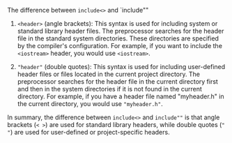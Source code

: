 The difference between `include<>` and `include""

1. `<header>` (angle brackets):
   This syntax is used for including system or standard library header files. The preprocessor searches for the header file in the standard system directories. These directories are specified by the compiler's configuration. For example, if you want to include the `<iostream>` header, you would use `<iostream>`.

2. `"header"` (double quotes):
   This syntax is used for including user-defined header files or files located in the current project directory. The preprocessor searches for the header file in the current directory first and then in the system directories if it is not found in the current directory. For example, if you have a header file named "myheader.h" in the current directory, you would use `"myheader.h"`.

In summary, the difference between `include<>` and `include""` is that angle brackets (`< >`) are used for standard library headers, while double quotes (`" "`) are used for user-defined or project-specific headers.
